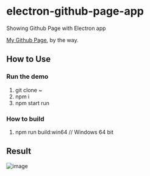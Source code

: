 # electron-github-page-app
Showing Github Page with Electron app

<a href="https://yjg30737.github.io/">My Github Page</a>, by the way.

## How to Use
### Run the demo
1. git clone ~
2. npm i
3. npm start run
### How to build
1. npm run build:win64 // Windows 64 bit

## Result

![image](https://user-images.githubusercontent.com/55078043/201466227-c7b01af5-50ab-45d1-a6f4-2dd0273e43c6.png)
